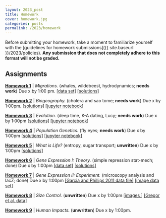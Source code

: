 ```yaml
---
layout: 2023_post
title: Homework
cover: homework.jpg
categories: posts
permalink: /2023/homework
---
```


Before submitting your homework, take a moment to familiarize yourself with the [guidelines for homework submissions]({{ site.baseurl }}/2023/policies). **Any submission that does not completely adhere to this format will not be graded.**
 
## Assignments
**[Homework 1](http://rpdata.caltech.edu/courses/bi1_2017/homework/hw1_biogeography_Sp2017.pdf)** \| *Migrations.* (whales, wildebeest, hydrodynamics; **needs work**) Due x by 1:00 pm. [\[data set\]](http://rpdata.caltech.edu/courses/bi1_2017/data/hw1_dataset.zip) [\[solutions\]](http://rpdata.caltech.edu/courses/bi1_2017/protected/hw1_biogeography_solutions_Sp2017.pdf)

**[Homework 2](http://rpdata.caltech.edu/courses/bi1_2017/homework/hw2_trophic_cascades_Sp2017.pdf)** \| *Biogeography.* (cholera and sao tome; **needs work**) Due x by 1:00pm. [\[solutions\]](http://rpdata.caltech.edu/courses/bi1_2017/protected/hw2_trophic_cascades_solutions_Sp2017.pdf) [\[jupyter notebook\]](http://rpdata.caltech.edu/courses/bi1_2017/protected/hw2_trophic_cascades_solutions_jupyter_notebook_Sp2017.html)

**[Homework 3](http://rpdata.caltech.edu/courses/bi1_2017/homework/hw3_evolution_Sp2017.pdf)** \| *Evolution.* (deep time, K-A dating, Lucy; **needs work**) Due x by 1:00pm [\[solutions\]](http://rpdata.caltech.edu/courses/bi1_2017/protected/hw3_evolution_solutions_Sp2017.pdf) [\[jupyter notebook\]](http://rpdata.caltech.edu/courses/bi1_2017/protected/hw3_evolution_solution_jupyter_notebook_Sp2017.html)

**[Homework 4](http://rpdata.caltech.edu/courses/bi1_2017/homework/hw4_pop_gen_Sp2017.pdf)** \| *Population Genetics.* (fly eyes; **needs work**) Due x by 1:00pm [\[solutions\]](http://rpdata.caltech.edu/courses/bi1_2017/protected/hw4_pop_gen_solutions_Sp2017.pdf) [\[jupyter notebook\]](http://rpdata.caltech.edu/courses/bi1_2017/protected/hw4_pop_gen_code_solutions_Sp2017.html)

**[Homework 5](http://rpdata.caltech.edu/courses/bi1_2017/homework/hw5_photosynthesis_Sp2017.pdf)** \| *What is Life?* (entropy, sugar transport; **unwritten**) Due x by 1:00pm [\[solutions\]](http://rpdata.caltech.edu/courses/bi1_2017/protected/hw5_photosynthesis_solutions_Sp2017.pdf)

**[Homework 6](http://rpdata.caltech.edu/courses/bi1_2017/homework/hw6_gene_regulation_1.pdf)** \| *Gene Expression I: Theory.* (simple repression stat-mech; done) Due x by 1:00pm [\[data set\]](http://rpdata.caltech.edu/courses/bi1_2017/data/RNAP_matrix.txt) [\[solutions\]](http://rpdata.caltech.edu/courses/bi1_2017/protected/hw6_gene_regulation_1_solutions.pdf)

**[Homework 7](http://rpdata.caltech.edu/courses/bi1_2017/homework/hw7_gene_regulation_2.pdf)** \| *Gene Expression II: Experiment.* (microscopy analysis and lacZ; done) Due x by 1:00pm [\[Garcia and Phillips 2011 data file\]](http://rpdata.caltech.edu/courses/bi1_2017/data/lacZ_titration_data.csv) [\[image data set\]](http://rpdata.caltech.edu/courses/bi1_2017/data/lacI_titration.zip)

**[Homework 8](http://rpdata.caltech.edu/courses/bi1_2017/homework/hw8_body_plan_Sp2017.pdf)** \| *Size Control.* (**unwritten**) Due x by 1:00pm [\[images \]](http://rpdata.caltech.edu/courses/bi1_2017/data/drosophila_data.zip) [\[Gregor et al. data\]](http://rpdata.caltech.edu/courses/bi1_2017/data/gregor_data.csv)

**[Homework 9]()** \| *Human Impacts.* (**unwritten**) Due x by 1:00pm.